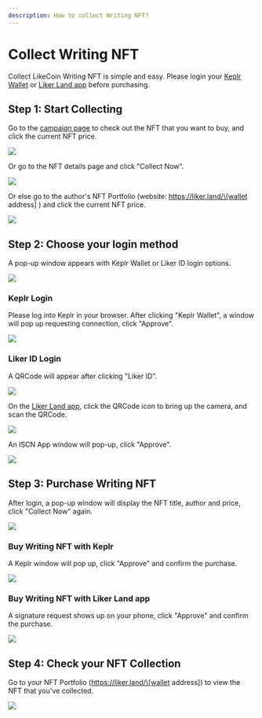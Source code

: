```yaml
---
description: How to collect Writing NFT?
---
```


# Collect Writing NFT

Collect LikeCoin Writing NFT is simple and easy. Please login your [Keplr Wallet](../wallet/keplr.md) or [Liker Land app](../../user-guide/liker-land/download.md) before purchasing.

## Step 1: Start Collecting

Go to the [campaign page](https://liker.land/campaign/writing-nft) to check out the NFT that you want to buy, and click the current NFT price.

![](<../../.gitbook/assets/Buy NFT 01.png>)

Or go to the NFT details page and click "Collect Now".

![](<../../.gitbook/assets/Buy NFT 02.png>)

Or else go to the author's NFT Portfolio (website: https://liker.land/\[wallet address] ) and click the current NFT price.

![](<../../.gitbook/assets/Buy NFT 03.png>)

## Step 2: Choose your login method

A pop-up window appears with Keplr Wallet or Liker ID login options.

![](<../../.gitbook/assets/Buy NFT 04.png>)

### Keplr Login

Please log into Keplr in your browser. After clicking "Keplr Wallet", a window will pop up requesting connection, click "Approve".

![](<../../.gitbook/assets/Buy NFT 05.png>)

### Liker ID Login

A QRCode will appear after clicking "Liker ID".

![](<../../.gitbook/assets/Buy NFT 08.png>)

On the [Liker Land app](../../user-guide/liker-land/download.md), click the QRCode icon to bring up the camera, and scan the QRCode.

![](<../../.gitbook/assets/Buy NFT 09-en.png>)

An ISCN App window will pop-up, click "Approve".

![](<../../.gitbook/assets/Buy NFT 10-en.png>)

## Step 3: Purchase Writing NFT

After login, a pop-up window will display the NFT title, author and price, click "Collect Now" again.

![](<../../.gitbook/assets/Buy NFT 06.png>)

### Buy Writing NFT with Keplr

A Keplr window will pop up, click "Approve" and confirm the purchase.

![](<../../.gitbook/assets/Buy NFT 07.png>)

### Buy Writing NFT with Liker Land app

A signature request shows up on your phone, click "Approve" and confirm the purchase.

![](<../../.gitbook/assets/Buy NFT 11-en.png>)

## Step 4: Check your NFT Collection

Go to your NFT Portfolio (https://liker.land/\[wallet address]) to view the NFT that you've collected.

![](<../../.gitbook/assets/Buy NFT 12.png>)
